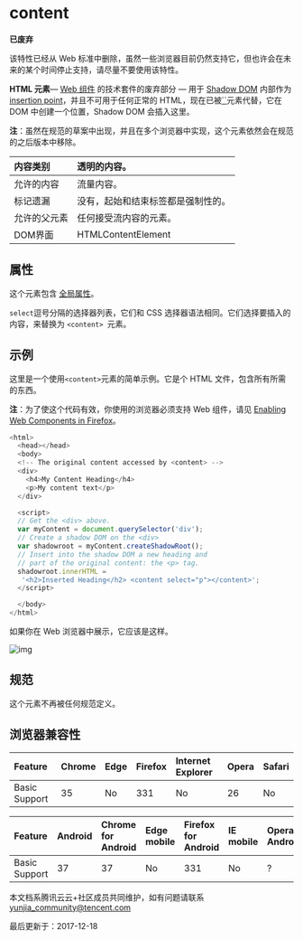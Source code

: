 # content

**已废弃**



该特性已经从 Web 标准中删除，虽然一些浏览器目前仍然支持它，但也许会在未来的某个时间停止支持，请尽量不要使用该特性。



**HTML<content> 元素**— [Web 组件](https://developer.mozilla.org/en-US/docs/Web/Web_Components) 的技术套件的废弃部分 — 用于 [Shadow DOM](https://developer.mozilla.org/en-US/docs/Web/Web_Components/Shadow_DOM) 内部作为 [insertion point](https://developer.mozilla.org/zh-CN/docs/Glossary/insertion_point)，并且不可用于任何正常的 HTML，现在已被[``](https://developer.mozilla.org/zh-CN/docs/Web/HTML/Element/slot)元素代替，它在 DOM 中创建一个位置，Shadow DOM 会插入这里。



**注**：虽然在规范的草案中出现，并且在多个浏览器中实现，这个元素依然会在规范的之后版本中移除。



| 内容类别     | 透明的内容。                       |
| :----------- | :--------------------------------- |
| 允许的内容   | 流量内容。                         |
| 标记遗漏     | 没有，起始和结束标签都是强制性的。 |
| 允许的父元素 | 任何接受流内容的元素。             |
| DOM界面      | HTMLContentElement                 |

## 属性

这个元素包含 [全局属性](https://developer.mozilla.org/en-US/docs/Web/HTML/Global_attributes)。



`select`逗号分隔的选择器列表，它们和 CSS 选择器语法相同。它们选择要插入的内容，来替换为 `<content> `元素。



## 示例

这里是一个使用`<content>`元素的简单示例。它是个 HTML 文件，包含所有所需的东西。



**注**：为了使这个代码有效，你使用的浏览器必须支持 Web 组件，请见 [Enabling Web Components in Firefox](https://developer.mozilla.org/en-US/docs/Web/Web_Components#Enabling_Web_Components_in_Firefox)。



```javascript
<html>
  <head></head>
  <body>
  <!-- The original content accessed by <content> -->
  <div>
    <h4>My Content Heading</h4>
    <p>My content text</p>
  </div>

  <script>
  // Get the <div> above.
  var myContent = document.querySelector('div');
  // Create a shadow DOM on the <div>
  var shadowroot = myContent.createShadowRoot();
  // Insert into the shadow DOM a new heading and 
  // part of the original content: the <p> tag.
  shadowroot.innerHTML =
   '<h2>Inserted Heading</h2> <content select="p"></content>';
  </script>

  </body>
</html>
```

如果你在 Web 浏览器中展示，它应该是这样。



![img](https://ask.qcloudimg.com/http-save/devdocs/a3r26s9hod.png)

## 规范

这个元素不再被任何规范定义。

## 浏览器兼容性

| Feature       | Chrome | Edge | Firefox | Internet Explorer | Opera | Safari |
| :------------ | :----- | :--- | :------ | :---------------- | :---- | :----- |
| Basic Support | 35     | No   | 331     | No                | 26    | No     |

| Feature       | Android | Chrome for Android | Edge mobile | Firefox for Android | IE mobile | Opera Android | iOS Safari |
| :------------ | :------ | :----------------- | :---------- | :------------------ | :-------- | :------------ | :--------- |
| Basic Support | 37      | 37                 | No          | 331                 | No        | ?             | No         |

本文档系腾讯云云+社区成员共同维护，如有问题请联系 yunjia_community@tencent.com

最后更新于：2017-12-18